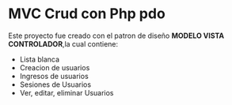 # MVC Crud con Php pdo
Este proyecto fue creado con el patron de diseño <strong>MODELO VISTA CONTROLADOR</strong>,la cual contiene:
<ul>
<li>Lista blanca</li>
<li>Creacion de usuarios</li>
<li>Ingresos de usuarios</li>
<li>Sesiones de Usuarios</li>
<li> Ver, editar, eliminar Usuarios</li>
</ul>
